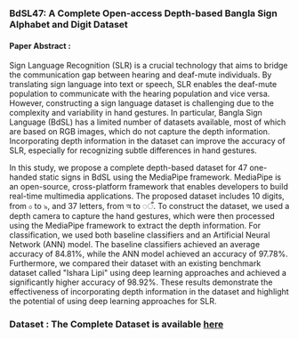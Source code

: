 ### BdSL47: A Complete Open-access Depth-based Bangla Sign Alphabet and Digit Dataset

#### <b>Paper Abstract</b> : 
Sign Language Recognition (SLR) is a crucial technology that aims to bridge the communication gap between hearing and deaf-mute individuals. By translating sign language into text or speech, SLR enables the deaf-mute population to communicate with the hearing population and vice versa. However, constructing a sign language dataset is challenging due to the complexity and variability in hand gestures. In particular, Bangla Sign Language (BdSL) has a limited number of datasets available, most of which are based on RGB images, which do not capture the depth information. Incorporating depth information in the dataset can improve the accuracy of SLR, especially for recognizing subtle differences in hand gestures. 

In this study, we propose a complete depth-based dataset for 47 one-handed static signs in BdSL using the MediaPipe framework. MediaPipe is an open-source, cross-platform framework that enables developers to build real-time multimedia applications. The proposed dataset includes 10 digits, from ০ to ৯, and 37 letters, from অ to ◌ँ. To construct the dataset, we used a depth camera to capture the hand gestures, which were then processed using the MediaPipe framework to extract the depth information. For classification, we used both baseline classifiers and an Artificial Neural Network (ANN) model. The baseline classifiers achieved an average accuracy of 84.81%, while the ANN model achieved an accuracy of 97.78%. Furthermore, we compared their dataset with an existing benchmark dataset called "Ishara Lipi" using deep learning approaches and achieved a significantly higher accuracy of 98.92%. These results demonstrate the effectiveness of incorporating depth information in the dataset and highlight the potential of using deep learning approaches for SLR.


### <b>Dataset</b> : The Complete Dataset is available [here](https://doi.org/10.7910/DVN/EPIC3H)
